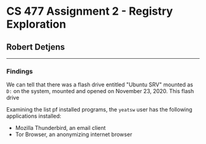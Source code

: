# CS 477 Assignment 2 - Registry Exploration

## Robert Detjens

---

### Findings

We can tell that there was a flash drive entitled "Ubuntu SRV" mounted as `D:`
on the system, mounted and opened on November 23, 2020. This flash drive

Examining the list pf installed programs, the `yeatsw` user has the following
applications installed:

- Mozilla Thunderbird, an email client
- Tor Browser, an anonymizing internet browser
